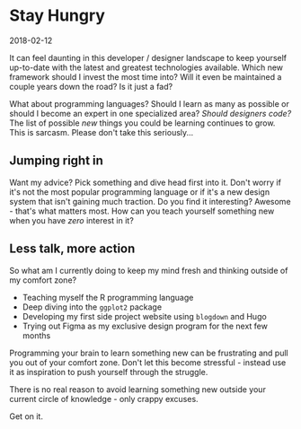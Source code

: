 # Stay Hungry

2018-02-12

It can feel daunting in this developer / designer landscape to keep yourself up-to-date with the latest and greatest technologies available. Which new framework should I invest the most time into? Will it even be maintained a couple years down the road? Is it just a fad?

What about programming languages? Should I learn as many as possible or should I become an expert in one specialized area? *Should designers code?<span class="sidenote-number"></span>* The list of possible *new* things you could be learning continues to grow.
<span class="sidenote">This is sarcasm. Please don't take this seriously...</span>

## Jumping right in

Want my advice? Pick something and dive head first into it. Don't worry if it's not the most popular programming language or if it's a new design system that isn't gaining much traction. Do you find it interesting? Awesome - that's what matters most. How can you teach yourself something new when you have *zero* interest in it?

## Less talk, more action

So what am I currently doing to keep my mind fresh and thinking outside of my comfort zone?

- Teaching myself the R programming language
- Deep diving into the `ggplot2` package
- Developing my first side project website using `blogdown` and Hugo
- Trying out Figma as my exclusive design program for the next few months

Programming your brain to learn something new can be frustrating and pull you out of your comfort zone. Don't let this become stressful - instead use it as inspiration to push yourself through the struggle.

There is no real reason to avoid learning something new outside your current circle of knowledge - only crappy excuses.

Get on it.
